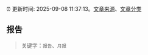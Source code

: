 :alarm_clock: 更新时间: 2025-09-08 11:37:13。[文章来源](/README.md)、[文章分类](/TAGS.md)

## 报告


> 关键字：`报告`、`月报`



